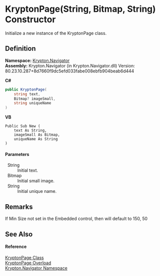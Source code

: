 # KryptonPage(String, Bitmap, String) Constructor


Initialize a new instance of the KryptonPage class.



## Definition
**Namespace:** <a href="a21ac074-d119-3dc6-bd1c-d3a12c0128bc.md">Krypton.Navigator</a>  
**Assembly:** Krypton.Navigator (in Krypton.Navigator.dll) Version: 80.23.10.287+8d7660f9dc5efd033fabe008ebfb904beab6d444

**C#**
``` C#
public KryptonPage(
	string text,
	Bitmap? imageSmall,
	string uniqueName
)
```
**VB**
``` VB
Public Sub New ( 
	text As String,
	imageSmall As Bitmap,
	uniqueName As String
)
```



#### Parameters
<dl><dt>  String</dt><dd>Initial text.</dd><dt>  Bitmap</dt><dd>Initial small image.</dd><dt>  String</dt><dd>Initial unique name.</dd></dl>

## Remarks
If Min Size not set in the Embedded control, then will default to 150, 50

## See Also


#### Reference
<a href="6152055e-8626-d35d-405b-6d965a03471a.md">KryptonPage Class</a>  
<a href="badfe847-aa91-880d-0d8a-a3efc476a136.md">KryptonPage Overload</a>  
<a href="a21ac074-d119-3dc6-bd1c-d3a12c0128bc.md">Krypton.Navigator Namespace</a>  
